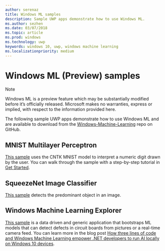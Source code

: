 ```yaml
---
author: serenaz
title: Windows ML samples
description: Sample UWP apps demonstrate how to use Windows ML.
ms.author: sezhen
ms.date: 03/07/2018
ms.topic: article
ms.prod: windows
ms.technology: uwp
keywords: windows 10, uwp, windows machine learning
ms.localizationpriority: medium
---
```

# Windows ML (Preview) samples

> [!NOTE]
> Windows ML is a preview feature which may be substantially modified before it’s officially released. Microsoft makes no warranties, express or implied, with respect to the information provided here.

The following sample UWP apps demonstrate how to use Windows ML and are available to download from the [Windows-Machine-Learning](https://github.com/Microsoft/Windows-Machine-Learning) repo on GitHub.

## MNIST Multilayer Perceptron

[This sample](https://github.com/Microsoft/Windows-Machine-Learning/tree/master/Samples/UWP/MNIST) uses the CNTK MNIST model to interpret a numeric digit drawn by the user. You can walk through the sample with a step-by-step tutorial in [Get Started](get-started.md).

## SqueezeNet Image Classifier

[This sample](https://github.com/Microsoft/Windows-Machine-Learning/tree/master/Samples/UWP/SqueezeNetObjectDetection) detects the predominant object in an image.

## Windows Machine Learning Explorer

[This sample](https://github.com/Microsoft/Windows-Machine-Learning/tree/master/Samples/UWP/WinMLExplorer) is a data driven and generic application that bootstraps ML models that can detect defects in circuit boards from pictures or a real-time camera feed. You can learn more in the blog post [How three lines of code and Windows Machine Learning empower .NET developers to run AI locally on Windows 10 devices](https://aka.ms/winmlfordevsblog).